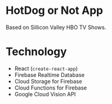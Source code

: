 # HotDog or Not App
Based on Sillicon Valley HBO TV Shows.

# Technology
- React (`create-react-app`)
- Firebase Realtime Database
- Cloud Storage for Firebase
- Cloud Functions for Firebase
- Google Cloud Vision API
